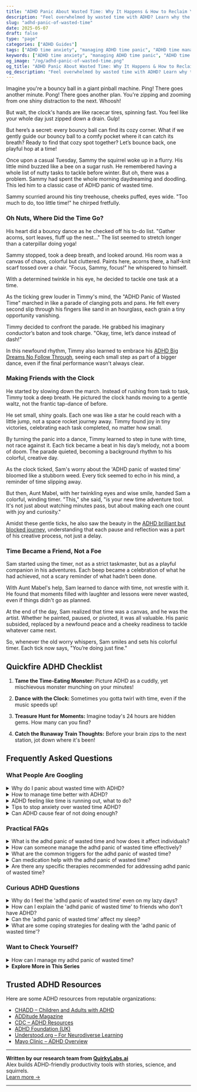 ```yaml
---
title: "ADHD Panic About Wasted Time: Why It Happens & How to Reclaim Your Focus"
description: "Feel overwhelmed by wasted time with ADHD? Learn why the panic sets in and how to gently reset your brain for focus, peace, and progress without shame."
slug: "adhd-panic-of-wasted-time"
date: 2025-05-07
draft: false
type: "page"
categories: ["ADHD Guides"]
tags: ["ADHD time anxiety", "managing ADHD time panic", "ADHD time management tips", "overcoming ADHD time stress", "adult ADHD focus strategies", "ADHD emotional regulation", "reclaiming time with ADHD"]
keywords: ["ADHD time anxiety", "managing ADHD time panic", "ADHD time management tips", "overcoming ADHD time stress", "adult ADHD focus strategies", "ADHD emotional regulation", "reclaiming time with ADHD"]
og_image: "/og/adhd-panic-of-wasted-time.png"
og_title: "ADHD Panic About Wasted Time: Why It Happens & How to Reclaim Your Focus"
og_description: "Feel overwhelmed by wasted time with ADHD? Learn why the panic sets in and how to gently reset your brain for focus, peace, and progress without shame."
---
```


Imagine you're a bouncy ball in a giant pinball machine. Ping! There goes another minute. Pong! There goes another plan. You're zipping and zooming from one shiny distraction to the next. Whoosh!

But wait, the clock's hands are like racecar tires, spinning fast. You feel like your whole day just zipped down a drain. Gulp!

But here’s a secret: every bouncy ball can find its cozy corner. What if we gently guide our bouncy ball to a comfy pocket where it can catch its breath? Ready to find that cozy spot together? Let’s bounce back, one playful hop at a time!

Once upon a casual Tuesday, Sammy the squirrel woke up in a flurry. His little mind buzzed like a bee on a sugar rush. He remembered having a whole list of nutty tasks to tackle before winter. But oh, there was a problem. Sammy had spent the whole morning daydreaming and doodling. This led him to a classic case of ADHD panic of wasted time.

Sammy scurried around his tiny treehouse, cheeks puffed, eyes wide. "Too much to do, too little time!" he chirped fretfully.

### Oh Nuts, Where Did the Time Go?

His heart did a bouncy dance as he checked off his to-do list. "Gather acorns, sort leaves, fluff up the nest..." The list seemed to stretch longer than a caterpillar doing yoga!

Sammy stopped, took a deep breath, and looked around. His room was a canvas of chaos, colorful but cluttered. Paints here, acorns there, a half-knit scarf tossed over a chair. "Focus, Sammy, focus!" he whispered to himself.

With a determined twinkle in his eye, he decided to tackle one task at a time.

As the ticking grew louder in Timmy's mind, the "ADHD Panic of Wasted Time" marched in like a parade of clanging pots and pans. He felt every second slip through his fingers like sand in an hourglass, each grain a tiny opportunity vanishing.

Timmy decided to confront the parade. He grabbed his imaginary conductor’s baton and took charge. "Okay, time, let’s dance instead of dash!"

In this newfound rhythm, Timmy also learned to embrace his [ADHD Big Dreams No Follow Through](/pages/adhd-big-dreams-no-follow-through/), seeing each small step as part of a bigger dance, even if the final performance wasn't always clear.

### Making Friends with the Clock

He started by slowing down the march. Instead of rushing from task to task, Timmy took a deep breath. He pictured the clock hands moving to a gentle waltz, not the frantic tap-dance of before.

He set small, shiny goals. Each one was like a star he could reach with a little jump, not a space rocket journey away. Timmy found joy in tiny victories, celebrating each task completed, no matter how small.

By turning the panic into a dance, Timmy learned to step in tune with time, not race against it. Each tick became a beat in his day’s melody, not a boom of doom. The parade quieted, becoming a background rhythm to his colorful, creative day.

As the clock ticked, Sam's worry about the 'ADHD panic of wasted time' bloomed like a stubborn weed. Every tick seemed to echo in his mind, a reminder of time slipping away.

But then, Aunt Mabel, with her twinkling eyes and wise smile, handed Sam a colorful, winding timer. "This," she said, "is your new time adventure tool. It's not just about watching minutes pass, but about making each one count with joy and curiosity."

Amidst these gentle ticks, he also saw the beauty in the [ADHD brilliant but blocked journey](/pages/adhd-brilliant-but-blocked/), understanding that each pause and reflection was a part of his creative process, not just a delay.

### Time Became a Friend, Not a Foe

Sam started using the timer, not as a strict taskmaster, but as a playful companion in his adventures. Each beep became a celebration of what he had achieved, not a scary reminder of what hadn’t been done.

With Aunt Mabel's help, Sam learned to dance with time, not wrestle with it. He found that moments filled with laughter and lessons were never wasted, even if things didn't go as planned.

At the end of the day, Sam realized that time was a canvas, and he was the artist. Whether he painted, paused, or pivoted, it was all valuable. His panic subsided, replaced by a newfound peace and a cheeky readiness to tackle whatever came next.

So, whenever the old worry whispers, Sam smiles and sets his colorful timer. Each tick now says, "You’re doing just fine."

## Quickfire ADHD Checklist

1. **Tame the Time-Eating Monster:** Picture ADHD as a cuddly, yet mischievous monster munching on your minutes!

2. **Dance with the Clock:** Sometimes you gotta twirl with time, even if the music speeds up!

3. **Treasure Hunt for Moments:** Imagine today's 24 hours are hidden gems. How many can you find?

4. **Catch the Runaway Train Thoughts:** Before your brain zips to the next station, jot down where it's been!

## Frequently Asked Questions



### What People Are Googling

<details><summary>Why do I panic about wasted time with ADHD?</summary><p>It's completely understandable to feel that way when you have ADHD. Often, the challenge with ADHD is that it can be tough to estimate how long tasks will take, leading to frustration and feelings of time slipping away. This sense of lost time can make you feel like you're always behind, which understandably leads to anxiety. Remember, you're not alone in this, and it’s okay to be gentle with yourself as you learn ways to manage time that work best for you.</p></details>
<details><summary>How to manage time better with ADHD?</summary><p>Managing time with ADHD can definitely be a bit challenging, but with some cozy strategies, it can become more manageable. One helpful tip is to use a planner or digital app to keep track of your tasks and appointments. Breaking your day into small, manageable chunks can make tasks feel less overwhelming. And don't forget to sprinkle in regular breaks to recharge—think of them like little treats for your brain to enjoy as you move through your day!</p></details>
<details><summary>ADHD feeling like time is running out, what to do?</summary><p>Feeling as though time is always slipping away is a common experience when you have ADHD, and it can be incredibly frustrating. A helpful approach is to break your tasks into smaller, manageable pieces and set clear, achievable goals for each part. Consider using timers or alarms as a way to remind yourself of the passage of time and to keep on track without feeling overwhelmed. Remember, it's perfectly okay to take things one step at a time and celebrate the small victories along your journey.</p></details>
<details><summary>Tips to stop anxiety over wasted time ADHD?</summary><p>Absolutely, feeling anxious over time that feels wasted is a common experience when you have ADHD. A good place to start is by reframing how you view time and productivity. Remember, not all productive time looks busy; downtime is essential for mental health and creativity. Try setting small, manageable goals for your day, and celebrate the little wins, which can help build a more positive perspective. Also, mindfulness or meditation might help reduce anxiety by keeping you grounded in the present moment. You're doing just fine, take it one step at a time!</p></details>
<details><summary>Can ADHD cause fear of not doing enough?</summary><p>Absolutely, feeling like you're not doing enough is a common concern among those with ADHD. This often stems from past experiences of struggling to meet expectations at school, work, or in personal relationships, which can really wear on your self-esteem. Remember, your value isn't defined by your productivity. It's perfectly okay to celebrate the small victories and to remind yourself that managing ADHD is in itself a significant daily achievement.</p></details>



### Practical FAQs

<details><summary>What is the adhd panic of wasted time and how does it affect individuals?</summary><p>The ADHD panic of wasted time is a common feeling many experience, where you suddenly worry that you're not using your time effectively or that you've lost too much time due to inattentiveness or procrastination. This can lead to a rush of anxiety and an overwhelming pressure to catch up or make up for the perceived lost time. It affects individuals by heightening stress levels and can often result in a frantic scramble to accomplish tasks, which might not always be the most productive approach. Remember, it's okay to take a breath and strategize rather than dive headfirst into tasks; being gentle with yourself is key.</p></details>
<details><summary>How can someone manage the adhd panic of wasted time effectively?</summary><p>It’s really common to feel that rush of panic about time slipping away when you have ADHD, but remember, you’re not alone in this! One helpful approach is to break your time into small, manageable chunks. This can make it less overwhelming and help you see progress, no matter how small. Also, consider a gentle daily review of what you’ve achieved, not what you haven’t; this can shift your focus from panic to peace and positivity about your accomplishments. Keep in mind, every day is a new chance to try again!</p></details>
<details><summary>What are the common triggers for the adhd panic of wasted time?</summary><p>Feeling like time has slipped away can certainly stir up stress, especially when you have ADHD. Common triggers for this kind of panic often include realizing a deadline is closer than expected, seeing tasks take longer than planned, or simply noticing the day has zipped by without much progress. It's like looking up from a good book and realizing it's suddenly dark outside! Remember, it's perfectly okay to feel this way, and you're definitely not alone in these experiences.</p></details>
<details><summary>Can medication help with the adhd panic of wasted time?</summary><p>Absolutely, medication can be a helpful tool for many people with ADHD, especially when it comes to feelings of anxiety or panic about time slipping away. ADHD medications can improve focus and decrease impulsivity, which might make it easier for you to manage your time more effectively and feel more in control of your day. It's like having a gentle guide by your side, helping you to navigate your tasks more smoothly. Always remember to consult with your healthcare provider to explore the best options for you and to find the right balance in your treatment plan.</p></details>
<details><summary>Are there any specific therapies recommended for addressing adhd panic of wasted time?</summary><p>Absolutely, and it's great that you're looking into this! Cognitive Behavioral Therapy (CBT) is highly recommended as it helps in managing and restructuring those thoughts that might lead to feelings of panic or anxiety about time slipping away. Additionally, mindfulness techniques can be incredibly soothing; they help you stay present and grounded, rather than worrying about past or future time management. These approaches, often gentle and explorative, can really help you find a more peaceful relationship with time and your own energy cycles.</p></details>



### Curious ADHD Questions

<details><summary>Why do I feel the 'adhd panic of wasted time' even on my lazy days?</summary><p>It's completely normal to feel that way, especially when living with ADHD. Often, there's a little voice inside that nudges you, reminding you of all the things you "should" be doing, which can make relaxation feel a bit like you're neglecting your responsibilities. Remember, rest and downtime are essential, not just for your productivity, but for your overall well-being too. Try to embrace those lazy days as necessary recharges for your mind and body, allowing you to tackle your tasks with renewed energy when you're ready.</p></details>
<details><summary>How can I explain the 'adhd panic of wasted time' to friends who don't have ADHD?</summary><p>Absolutely, explaining the 'ADHD panic of wasted time' can feel a bit tricky, but you're not alone in this experience. You might start by sharing that ADHD can make it really challenging to manage time effectively, leading to moments when you suddenly realize how much time has passed, which can trigger a wave of panic and frustration. Explain that this isn't just about being distracted, but also about how the brain processes and values time differently. It might help to use a metaphor, like feeling like you're always trying to catch a train that's already left the station, to convey that emotional rush and sense of urgency. This can make it more relatable and foster a deeper understanding among your friends.</p></details>
<details><summary>Can the 'adhd panic of wasted time' affect my sleep?</summary><p>Absolutely, the "ADHD panic of wasted time" can indeed affect your sleep, and it's quite common among those of us with ADHD. When your mind races, worrying about what you didn't accomplish during the day or what lies ahead, it can make it really hard to settle down and drift off to sleep. A cozy tip to try is establishing a soothing bedtime routine—maybe reading a bit or some gentle stretches—to signal to your body that it’s time to wind down. Remember, it's okay to have those feelings, and creating a calming evening habit can be a lovely step towards better sleep.</p></details>
<details><summary>What are some coping strategies for dealing with the 'adhd panic of wasted time'?</summary><p>Feeling like you've lost time can indeed stir up a lot of anxiety, but it's important to be gentle with yourself. A great start is to recognize each day as a fresh opportunity; no single day defines your journey. Try setting small, achievable goals to help you feel a sense of accomplishment daily, and consider using timers or apps designed to help focus and manage time effectively. Remember, every moment is a chance to reset and each step forward, no matter how small, is progress.</p></details>



### Want to Check Yourself?

<details><summary>How can I manage my adhd panic of wasted time?</summary><p>It's so common to feel that way when you have ADHD, and it's completely understandable! A good starting point is to gently shift your focus towards small, manageable goals each day instead of worrying about large chunks of time. Consider using a timer for short bursts of productivity—like 25 minutes of focused work followed by a 5-minute break. This method, often called the Pomodoro Technique, can help create a sense of accomplishment and reduce feelings of time slipping away. Remember, every little step counts and adds up to significant progress!</p></details>

<script type="application/ld+json">
{
  "@context": "https://schema.org",
  "@type": "FAQPage",
  "mainEntity": [
    {
      "@type": "Question",
      "name": "Why do I panic about wasted time with ADHD?",
      "acceptedAnswer": {
        "@type": "Answer",
        "text": "It's completely understandable to feel that way when you have ADHD. Often, the challenge with ADHD is that it can be tough to estimate how long tasks will take, leading to frustration and feelings of time slipping away. This sense of lost time can make you feel like you're always behind, which understandably leads to anxiety. Remember, you're not alone in this, and it\u2019s okay to be gentle with yourself as you learn ways to manage time that work best for you."
      }
    },
    {
      "@type": "Question",
      "name": "How to manage time better with ADHD?",
      "acceptedAnswer": {
        "@type": "Answer",
        "text": "Managing time with ADHD can definitely be a bit challenging, but with some cozy strategies, it can become more manageable. One helpful tip is to use a planner or digital app to keep track of your tasks and appointments. Breaking your day into small, manageable chunks can make tasks feel less overwhelming. And don't forget to sprinkle in regular breaks to recharge\u2014think of them like little treats for your brain to enjoy as you move through your day!"
      }
    },
    {
      "@type": "Question",
      "name": "ADHD feeling like time is running out, what to do?",
      "acceptedAnswer": {
        "@type": "Answer",
        "text": "Feeling as though time is always slipping away is a common experience when you have ADHD, and it can be incredibly frustrating. A helpful approach is to break your tasks into smaller, manageable pieces and set clear, achievable goals for each part. Consider using timers or alarms as a way to remind yourself of the passage of time and to keep on track without feeling overwhelmed. Remember, it's perfectly okay to take things one step at a time and celebrate the small victories along your journey."
      }
    },
    {
      "@type": "Question",
      "name": "Tips to stop anxiety over wasted time ADHD?",
      "acceptedAnswer": {
        "@type": "Answer",
        "text": "Absolutely, feeling anxious over time that feels wasted is a common experience when you have ADHD. A good place to start is by reframing how you view time and productivity. Remember, not all productive time looks busy; downtime is essential for mental health and creativity. Try setting small, manageable goals for your day, and celebrate the little wins, which can help build a more positive perspective. Also, mindfulness or meditation might help reduce anxiety by keeping you grounded in the present moment. You're doing just fine, take it one step at a time!"
      }
    },
    {
      "@type": "Question",
      "name": "Can ADHD cause fear of not doing enough?",
      "acceptedAnswer": {
        "@type": "Answer",
        "text": "Absolutely, feeling like you're not doing enough is a common concern among those with ADHD. This often stems from past experiences of struggling to meet expectations at school, work, or in personal relationships, which can really wear on your self-esteem. Remember, your value isn't defined by your productivity. It's perfectly okay to celebrate the small victories and to remind yourself that managing ADHD is in itself a significant daily achievement."
      }
    }
  ]
}
</script>
<script type="application/ld+json">
{
  "@context": "https://schema.org",
  "@type": "Article",
  "author": {
    "@type": "Person",
    "name": "QuirkyLabs",
    "url": "https://quirkylabs.ai/about"
  },
  "headline": "\"Beat ADHD Panic of Wasted Time: Unlock Joyful Focus!\"",
  "mainEntityOfPage": "https://blog.quirkylabs.ai/pages/adhd-panic-of-wasted-time/",
  "datePublished": "2025-05-07"
}
</script>
<script type="application/ld+json">
{
  "@context": "https://schema.org",
  "@type": "BreadcrumbList",
  "itemListElement": [
    {
      "@type": "ListItem",
      "position": 1,
      "name": "Home",
      "item": "https://quirkylabs.ai/"
    },
    {
      "@type": "ListItem",
      "position": 2,
      "name": "Blog",
      "item": "https://blog.quirkylabs.ai/"
    },
    {
      "@type": "ListItem",
      "position": 3,
      "name": "\"Beat ADHD Panic of Wasted Time: Unlock Joyful Focus!\"",
      "item": "https://blog.quirkylabs.ai/pages/adhd-panic-of-wasted-time/"
    }
  ]
}
</script>

<details>
<summary><strong>Explore More in This Series</strong></summary>

- [Adhd Ideas Keep Coming](/pages/adhd-ideas-keep-coming/)
- [Adhd Unfinished Projects](/pages/adhd-unfinished-projects/)
- [Adhd Productivity Vs Possibility](/pages/adhd-productivity-vs-possibility/)
- [Adhd Starting Everything](/pages/adhd-starting-everything/)
- [Adhd Want To Do Everything](/pages/adhd-want-to-do-everything/)
- [Adhd Scared Of Commitment](/pages/adhd-scared-of-commitment/)
- [Adhd Fear Of Failure](/pages/adhd-fear-of-failure/)
- [Adhd Followthrough Fatigue](/pages/adhd-followthrough-fatigue/)
</details>



## Trusted ADHD Resources

Here are some ADHD resources from reputable organizations:

- [CHADD – Children and Adults with ADHD](https://chadd.org)
- [ADDitude Magazine](https://www.additudemag.com)
- [CDC – ADHD Resources](https://www.cdc.gov/ncbddd/adhd)
- [ADHD Foundation (UK)](https://www.adhdfoundation.org.uk)
- [Understood.org – For Neurodiverse Learning](https://www.understood.org)
- [Mayo Clinic – ADHD Overview](https://www.mayoclinic.org/diseases-conditions/adhd)


---

**Written by our research team from [QuirkyLabs.ai](https://quirkylabs.ai)**  
Alex builds ADHD-friendly productivity tools with stories, science, and squirrels.  
[Learn more →](https://quirkylabs.ai)

---